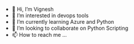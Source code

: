 - 👋 Hi, I’m Vignesh
- 👀 I’m interested in devops tools
- 🌱 I’m currently learning Azure and Python
- 💞️ I’m looking to collaborate on Python Scripting
- 📫 How to reach me ...

<!---
VigneshwaranS13/VigneshwaranS13 is a ✨ special ✨ repository because its `README.md` (this file) appears on your GitHub profile.
You can click the Preview link to take a look at your changes.
--->
